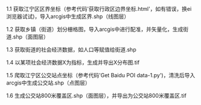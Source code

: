 1.1	获取江宁区区界坐标（参考代码'获取行政区边界坐标.html'，如有错误，换ei浏览器试试)，导入arcgis中生成区界.shp（线图层）

1.2	获取乡镇（街道）划分栅格图，导入arcgis中进行配准，并矢量化，生成街道.shp（面图层）

1.3	获取街道的社会经济数据，如人口等赋值给街道.shp 

1.4	以某项社会经济数据X为指标，生成并导出X分布图.tif

1.5 爬取江宁区公交站点坐标（参考代码'Get Baidu POI data-1.py')，清洗后导入arcgis中生成公交站.shp（点图层）

1.6 生成公交站800米覆盖区.shp（面图层），并导出为公交站800米覆盖区.tif
